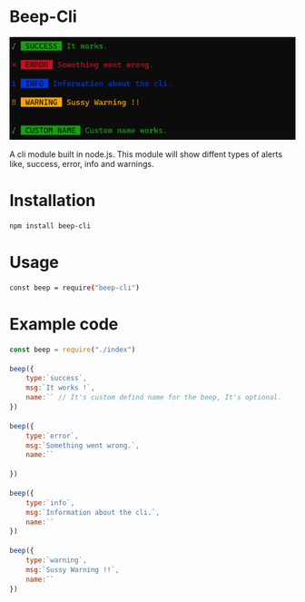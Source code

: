 # Beep-Cli
![Beep-cli-Screenshot](./images/cli.PNG)

A cli module built in node.js. This module will show diffent types of alerts like, success, error, info and warnings.

# Installation

```sh
npm install beep-cli
```

# Usage

```sh
const beep = require("beep-cli")
```

# Example code

```js
const beep = require("./index")

beep({
    type:`success`,
    msg:`It works !`,
    name:`` // It's custom defind name for the beep, It's optional.
})

beep({
    type:`error`,
    msg:`Something went wrong.`,
    name:``

})

beep({
    type:`info`,
    msg:`Information about the cli.`,
    name:``
})

beep({
    type:`warning`,
    msg:`Sussy Warning !!`,
    name:``
})
```
